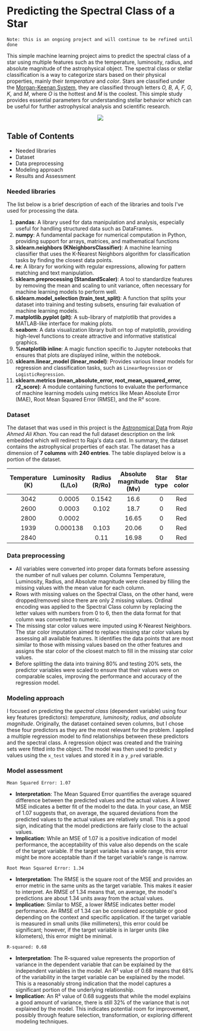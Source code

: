 # Predicting the Spectral Class of a Star
`Note: this is an ongoing project and will continue to be refined until done`

This simple machine learning project aims to predict the spectral class of a star using multiple features such as the temperature, luminosity, radius, and absolute magnitude of the astrophysical object. The spectral class or stellar classification is a way to categorize stars based on their physical properties, mainly their _temperature_ and _color_. Stars are classified under the [Morgan-Keenan System](https://en.wikipedia.org/wiki/Stellar_classification), they are classified through letters _O, B, A, F, G, K,_ and _M_, where _O_ is the hottest and _M_ is the coolest. This simple study provides essential parameters for understanding stellar behavior which can be useful for further astrophysical analysis and scientific research. 

<p align="center">
  <img src="https://upload.wikimedia.org/wikipedia/commons/3/37/Stellar_Classification_Chart.png" />
</p>

## Table of Contents
* Needed libraries
* Dataset
* Data preprocessing
* Modeling approach
* Results and Assessment

### Needed libraries
The list below is a brief description of each of the libraries and tools I've used for processing the data.
1. **pandas**: A library used for data manipulation and analysis, especially useful for handling structured data such as DataFrames.
2. **numpy**: A fundamental package for numerical computation in Python, providing support for arrays, matrices, and mathematical functions
3. **sklearn.neighbors (KNeighborsClassifier)**: A machine learning classifier that uses the K-Nearest Neighbors algorithm for classification tasks by finding the closest data points.
4. **re**: A library for working with regular expressions, allowing for pattern matching and text manipulation.
5. **sklearn.preprocessing (StandardScaler)**: A tool to standardize features by removing the mean and scaling to unit variance, often necessary for machine learning models to perform well.
6. **sklearn.model_selection (train_test_split)**: A function that splits your dataset into training and testing subsets, ensuring fair evaluation of machine learning models.
7. **matplotlib.pyplot (plt)**: A sub-library of matplotlib that provides a MATLAB-like interface for making plots.
8. **seaborn**: A data visualization library built on top of matplotlib, providing high-level functions to create attractive and informative statistical graphics.
9. **%matplotlib inline**: A magic function specific to Jupyter notebooks that ensures that plots are displayed inline, within the notebook.
10. **sklearn.linear_model (linear_model)**: Provides various linear models for regression and classification tasks, such as `LinearRegression` or `LogisticRegression`.
11. **sklearn.metrics (mean_absolute_error, root_mean_squared_error, r2_score)**: A module containing functions to evaluate the performance of machine learning models using metrics like Mean Absolute Error (MAE), Root Mean Squared Error (RMSE), and the R² score.

### Dataset
The dataset that was used in this project is the [Astronomical Data](https://www.kaggle.com/datasets/datascientist97/astronomical-data) from _Raja Ahmed Ali Khan_. You can read the full dataset description on the link embedded which will redirect to Raja's data card. In summary, the dataset contains the astrophysical properties of each star. The dataset has a dimension of **7 columns** with **240 entries**. The table displayed below is a portion of the dataset.

| Temperature (K) | Luminosity (L/Lo) | Radius (R/Ro) | Absolute magnitude (Mv) |  Star type | Star color | Spectral Class |
|:----------: |:----------:|:------:| :--------------------:|:---------: |:---------: | :------------: |
|    3042     |   0.0005   | 0.1542 |         16.6          |      0     |     Red    |        M       |
|    2600     |   0.0003   | 0.102  |         18.7          |      0     |     Red    |        M       |
|    2800     |   0.0002   |        |        16.65          |      0     |     Red    |        M       |
|    1939     |  0.000138  | 0.103  |        20.06          |      0     |     Red    |        M       |
|    2840     |            | 0.11   |        16.98          |      0     |     Red    |        M       |

### Data preprocessing
* All variables were converted into proper data formats before assessing the number of null values per column. Columns Temperature, Luminosity, Radius, and Absolute magnitude were cleaned by filling the missing values with the mean value for each column.
* Rows with missing values on the Spectral Class, on the other hand, were dropped/removed since there are only 2 missing values. Ordinal encoding was applied to the Spectral Class column by replacing the letter values with numbers from 0 to 6, then the data format for that column was converted to numeric.
* The missing star color values were imputed using K-Nearest Neighbors. The star color imputation aimed to replace missing star color values by assessing all available features. It identifies the data points that are most similar to those with missing values based on the other features and assigns the star color of the closest match to fill in the missing star color values.
* Before splitting the data into training 80% and testing 20% sets, the predictor variables were scaled to ensure that their values were on comparable scales, improving the performance and accuracy of the regression model.

### Modeling approach
I focused on predicting the _spectral class_ (dependent variable) using four key features (predictors): _temperature, luminosity, radius, and absolute magnitude_. Originally, the dataset contained seven columns, but I chose these four predictors as they are the most relevant for the problem. I applied a multiple regression model to find relationships between these predictors and the spectral class. A regression object was created and the training sets were fitted into the object. The model was then used to predict y values using the `x_test` values and stored it in a `y_pred` variable. 

### Model assessment
`Mean Squared Error: 1.07`
* **Interpretation**: The Mean Squared Error quantifies the average squared difference between the predicted values and the actual values. A lower MSE indicates a better fit of the model to the data. In your case, an MSE of 1.07 suggests that, on average, the squared deviations from the predicted values to the actual values are relatively small. This is a good sign, indicating that the model predictions are fairly close to the actual values.
* **Implication**: While an MSE of 1.07 is a positive indication of model performance, the acceptability of this value also depends on the scale of the target variable. If the target variable has a wide range, this error might be more acceptable than if the target variable's range is narrow.
  
`Root Mean Squared Error: 1.34`
* **Interpretation**: The RMSE is the square root of the MSE and provides an error metric in the same units as the target variable. This makes it easier to interpret. An RMSE of 1.34 means that, on average, the model's predictions are about 1.34 units away from the actual values.
* **Implication**: Similar to MSE, a lower RMSE indicates better model performance. An RMSE of 1.34 can be considered acceptable or good depending on the context and specific application. If the target variable is measured in small units (like millimeters), this error could be significant; however, if the target variable is in larger units (like kilometers), this error might be minimal.
  
`R-squared: 0.68`
* **Interpretation**: The R-squared value represents the proportion of variance in the dependent variable that can be explained by the independent variables in the model. An R² value of 0.68 means that 68% of the variability in the target variable can be explained by the model. This is a reasonably strong indication that the model captures a significant portion of the underlying relationship.
* **Implication**: An R² value of 0.68 suggests that while the model explains a good amount of variance, there is still 32% of the variance that is not explained by the model. This indicates potential room for improvement, possibly through feature selection, transformation, or exploring different modeling techniques.



